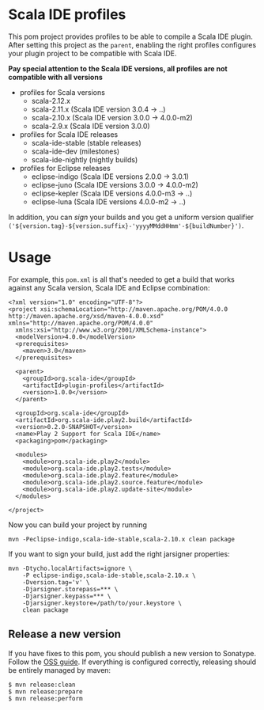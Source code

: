 # Scala IDE profiles

This pom project provides profiles to be able to compile a Scala IDE plugin. After setting this project as the `parent`, enabling the right profiles configures your plugin project to be compatible with Scala IDE.

**Pay special attention to the Scala IDE versions, all profiles are not compatible with all versions**

* profiles for Scala versions
    * scala-2.12.x
    * scala-2.11.x (Scala IDE version 3.0.4 -> ..)
    * scala-2.10.x (Scala IDE version 3.0.0 -> 4.0.0-m2)
    * scala-2.9.x (Scala IDE version 3.0.0)
* profiles for Scala IDE releases
  * scala-ide-stable (stable releases)
  * scala-ide-dev (milestones)
  * scala-ide-nightly (nightly builds)
* profiles for Eclipse releases
  * eclipse-indigo (Scala IDE versions 2.0.0 -> 3.0.1)
  * eclipse-juno (Scala IDE versions 3.0.0 -> 4.0.0-m2)
  * eclipse-kepler (Scala IDE versions 4.0.0-m3 -> ..)
  * eclipse-luna (Scala IDE versions 4.0.0-m2 -> ..)

In addition, you can *sign* your builds and you get a uniform version qualifier `('${version.tag}-${version.suffix}-'yyyyMMddHHmm'-${buildNumber}')`.

# Usage

For example, this `pom.xml` is all that's needed to get a build that works against any Scala version, Scala IDE and Eclipse combination:

    <?xml version="1.0" encoding="UTF-8"?>
    <project xsi:schemaLocation="http://maven.apache.org/POM/4.0.0 http://maven.apache.org/xsd/maven-4.0.0.xsd" xmlns="http://maven.apache.org/POM/4.0.0"
      xmlns:xsi="http://www.w3.org/2001/XMLSchema-instance">
      <modelVersion>4.0.0</modelVersion>
      <prerequisites>
        <maven>3.0</maven>
      </prerequisites>

      <parent>
        <groupId>org.scala-ide</groupId>
        <artifactId>plugin-profiles</artifactId>
        <version>1.0.0</version>
      </parent>

      <groupId>org.scala-ide</groupId>
      <artifactId>org.scala-ide.play2.build</artifactId>
      <version>0.2.0-SNAPSHOT</version>
      <name>Play 2 Support for Scala IDE</name>
      <packaging>pom</packaging>

      <modules>
        <module>org.scala-ide.play2</module>
        <module>org.scala-ide.play2.tests</module>
        <module>org.scala-ide.play2.feature</module>
        <module>org.scala-ide.play2.source.feature</module>
        <module>org.scala-ide.play2.update-site</module>
      </modules>

    </project>

Now you can build your project by running

```
mvn -Peclipse-indigo,scala-ide-stable,scala-2.10.x clean package
```

If you want to sign your build, just add the right jarsigner properties:

```
mvn -Dtycho.localArtifacts=ignore \
    -P eclipse-indigo,scala-ide-stable,scala-2.10.x \
    -Dversion.tag='v' \
    -Djarsigner.storepass=*** \
    -Djarsigner.keypass=*** \
    -Djarsigner.keystore=/path/to/your.keystore \
    clean package
```

## Release a new version

If you have fixes to this pom, you should publish a new version to
Sonatype. Follow the
[OSS guide](https://docs.sonatype.org/display/Repository/Sonatype+OSS+Maven+Repository+Usage+Guide#SonatypeOSSMavenRepositoryUsageGuide-7e.DeployandStagewithSBT). If
everything is configured correctly, releasing should be entirely
managed by maven:

```
$ mvn release:clean
$ mvn release:prepare
$ mvn release:perform
```

